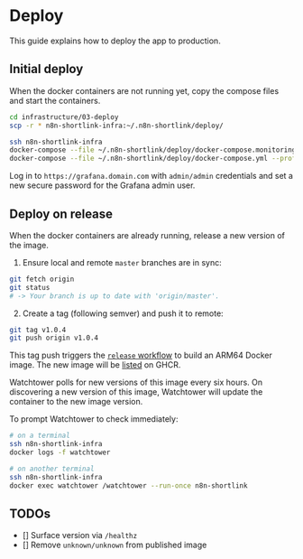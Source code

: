 # Deploy

This guide explains how to deploy the app to production.

## Initial deploy

When the docker containers are not running yet, copy the compose files and start the containers.

```sh
cd infrastructure/03-deploy
scp -r * n8n-shortlink-infra:~/.n8n-shortlink/deploy/

ssh n8n-shortlink-infra
docker-compose --file ~/.n8n-shortlink/deploy/docker-compose.monitoring.yml up --detach
docker-compose --file ~/.n8n-shortlink/deploy/docker-compose.yml --profile production up --detach
```

Log in to `https://grafana.domain.com` with `admin/admin` credentials and set a new secure password for the Grafana admin user.

## Deploy on release

When the docker containers are already running, release a new version of the image.

1. Ensure local and remote `master` branches are in sync:

```sh
git fetch origin
git status
# -> Your branch is up to date with 'origin/master'.
```

2. Create a tag (following semver) and push it to remote:

```sh
git tag v1.0.4
git push origin v1.0.4
```

This tag push triggers the [`release` workflow](https://github.com/ivov/n8n-shortlink/actions/workflows/release.yml) to build an ARM64 Docker image. The new image will be [listed](https://github.com/ivov/n8n-shortlink/pkgs/container/n8n-shortlink) on GHCR.

Watchtower polls for new versions of this image every six hours. On discovering a new version of this image, Watchtower will update the container to the new image version.

To prompt Watchtower to check immediately:

```sh
# on a terminal
ssh n8n-shortlink-infra
docker logs -f watchtower

# on another terminal
ssh n8n-shortlink-infra
docker exec watchtower /watchtower --run-once n8n-shortlink
```

## TODOs

- [] Surface version via `/healthz`
- [] Remove `unknown/unknown` from published image
